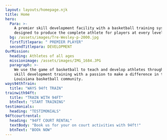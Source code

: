 ```yaml
---
layout: layouts/homepage.njk
title: Home
hero:
  Para: >-
    A premier skill development facility with a basketball training system
    designed to produce the complete athlete for players at every level.
  bg: /assets/images/Tre-Wesley-p-2000.jpg
  firstTitlepara: " PREMIER PLAYER"
  secondTitlepara: DEVELOPMENT
OurMission:
  heading: Athletes of all ages
  missionimage: /assets/images/IMG_1684.JPG
  paragraph: >-
    We use the game of basketball to teach and develop athletes through premier
    skill development training with a passion to make a difference in the
    Louisiana basketball community.
ways94thTrain:
  title: "WAYS 94ft TRAIN"
trainwith94ft:
  title: "TRAIN WITH 94FT"
  btnText: "START TRAINING"
testimonials:
  heading: "TESTIMONIALS"
94ftcourtrental:
  heading: "94FT COURT RENTAL"
  textBody: "Book us for your on court activities with 94ft!"
  btnText: "BOOk NOW"
---
```

